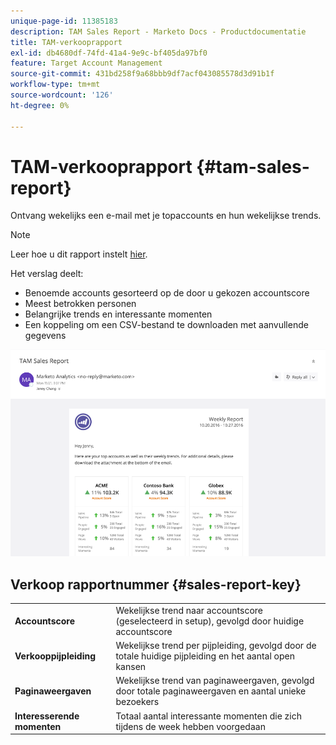 ```yaml
---
unique-page-id: 11385183
description: TAM Sales Report - Marketo Docs - Productdocumentatie
title: TAM-verkooprapport
exl-id: db4680df-74fd-41a4-9e9c-bf405da97bf0
feature: Target Account Management
source-git-commit: 431bd258f9a68bbb9df7acf043085578d3d91b1f
workflow-type: tm+mt
source-wordcount: '126'
ht-degree: 0%

---
```


# TAM-verkooprapport {#tam-sales-report}

Ontvang wekelijks een e-mail met je topaccounts en hun wekelijkse trends.

>[!NOTE]
>
>Leer hoe u dit rapport instelt [hier](/help/marketo/product-docs/target-account-management/measure/tam-report-setup.md).

Het verslag deelt:

* Benoemde accounts gesorteerd op de door u gekozen accountscore
* Meest betrokken personen
* Belangrijke trends en interessante momenten
* Een koppeling om een CSV-bestand te downloaden met aanvullende gegevens

![](assets/tam-sales-report-1.png)

## Verkoop rapportnummer {#sales-report-key}

<table> 
 <tbody> 
  <tr> 
   <td><strong>Accountscore</strong></td> 
   <td> 
    <div>
      Wekelijkse trend naar accountscore (geselecteerd in setup), gevolgd door huidige accountscore 
    </div></td> 
  </tr> 
  <tr> 
   <td><strong>Verkooppijpleiding</strong></td> 
   <td> 
    <div>
      Wekelijkse trend per pijpleiding, gevolgd door de totale huidige pijpleiding en het aantal open kansen 
    </div></td> 
  </tr> 
  <tr> 
   <td><strong>Paginaweergaven</strong></td> 
   <td> 
    <div>
      Wekelijkse trend van paginaweergaven, gevolgd door totale paginaweergaven en aantal unieke bezoekers 
    </div></td> 
  </tr> 
  <tr> 
   <td><strong>Interesserende momenten</strong></td> 
   <td> 
    <div>
      Totaal aantal interessante momenten die zich tijdens de week hebben voorgedaan 
    </div></td> 
  </tr> 
 </tbody> 
</table>
